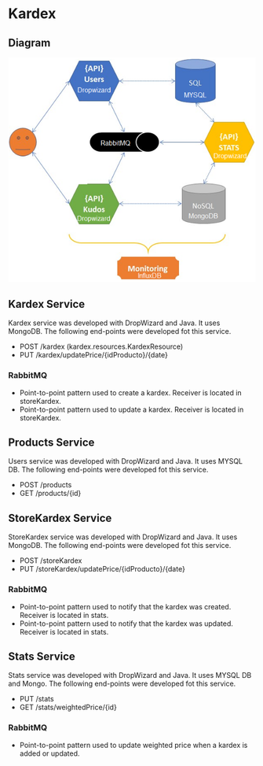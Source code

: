 # Kardex

## Diagram

![Diagram](https://github.com/osumasum1/KudosProject/blob/master/DiagramKudos.png)

## Kardex Service

Kardex service was developed with DropWizard and Java. It uses MongoDB.
The following end-points were developed fot this service.
* POST /kardex (kardex.resources.KardexResource)
* PUT /kardex/updatePrice/{idProducto}/{date}

### RabbitMQ
* Point-to-point pattern used to create a kardex. Receiver is located in storeKardex.
* Point-to-point pattern used to update a kardex. Receiver is located in storeKardex.


## Products Service

Users service was developed with DropWizard and Java. It uses MYSQL DB.
The following end-points were developed fot this service.
* POST    /products
* GET     /products/{id}

## StoreKardex Service

StoreKardex service was developed with DropWizard and Java. It uses MongoDB.
The following end-points were developed fot this service.
* POST    /storeKardex
* PUT     /storeKardex/updatePrice/{idProducto}/{date}

### RabbitMQ
* Point-to-point pattern used to notify that the kardex was created. Receiver is located in stats.
* Point-to-point pattern used to notify that the kardex was updated. Receiver is located in stats.

## Stats Service

Stats service was developed with DropWizard and Java. It uses MYSQL DB and Mongo.
The following end-points were developed fot this service.
* PUT     /stats
* GET     /stats/weightedPrice/{id}
 
### RabbitMQ

* Point-to-point pattern used to update weighted price when a kardex is added or updated.

